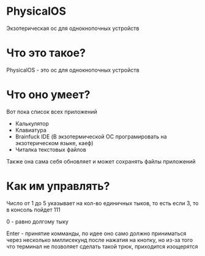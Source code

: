 # PhysicalOS
Экзотерическая ос для однокнопочных устройств


# Что это такое?
PhysicalOS - это ос для однокнопочных устройств


# Что оно умеет?
Вот пока список всех приложений
- Калькулятор
- Клавиатура
- Brainfuck IDE (В экзотермической ОС програмировать на экзотерическом языке, каеф)
- Читалка текстовых файлов


Также она сама себя обновляет и может сохранять файлы приложений


# Как им управлять?
Число от 1 до 5 указывает на кол-во единичных тыков, то есть если 3, то в консоль пойдет 111

0 - равно долгому тыку

Enter - принятие комманды, по идее оно само должно приниматься через несколько миллисекунд после нажатия на кнопку, но из-за того что терминал не позволяет сделать такой трюк, приходится изощерятся
